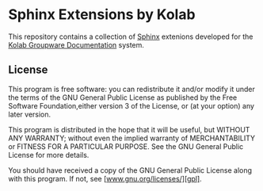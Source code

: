 Sphinx Extensions by Kolab
==========================

This repository contains a collection of [Sphinx][sphinx] extenions developed for the [Kolab Groupware Documentation][kolab-docs] system.

License
-------

This program is free software: you can redistribute it and/or modify
it under the terms of the GNU General Public License as published by the Free 
Software Foundation,either version 3 of the License, or (at your option) any 
later version.

This program is distributed in the hope that it will be useful, but WITHOUT ANY 
WARRANTY; without even the implied warranty of MERCHANTABILITY or FITNESS FOR A 
PARTICULAR PURPOSE. See the GNU General Public License for more details.

You should have received a copy of the GNU General Public License
along with this program. If not, see [www.gnu.org/licenses/][gpl].

[sphinx]:     http://sphinx-doc.org
[kolab-docs]: https://github.com/kolab-groupware/kolab-docs
[gpl]:        http://www.gnu.org/licenses/